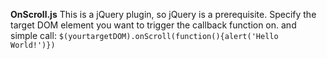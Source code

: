 __OnScroll.js__
This is a jQuery plugin, so jQuery is a prerequisite. Specify the target DOM element you want to trigger the callback function on. and simple call:
`$(yourtargetDOM).onScroll(function(){alert('Hello World!')})`
